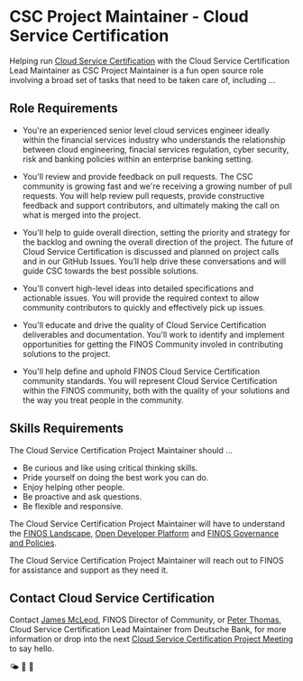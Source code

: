 # CSC Project Maintainer - Cloud Service Certification 
Helping run [Cloud Service Certification](https://github.com/finos/cloud-service-certification) with the Cloud Service Certification Lead Maintainer as CSC Project Maintainer is a fun open source role involving a broad set of tasks that need to be taken care of, including ...

## Role Requirements

- You're an experienced senior level cloud services engineer ideally within the financial services industry who understands the relationship between cloud engineering, finacial services regulation, cyber security, risk and banking policies within an enterprise banking setting.

- You'll review and provide feedback on pull requests. The CSC community is growing fast and we're receiving a growing number of pull requests. You will help review pull requests, provide constructive feedback and support contributors, and ultimately making the call on what is merged into the project.

- You'll help to guide overall direction, setting the priority and strategy for the backlog and owning the overall direction of the project. The future of Cloud Service Certification is discussed and planned on project calls and in our GitHub Issues. You’ll help drive these conversations and will guide CSC towards the best possible solutions.

- You'll convert high-level ideas into detailed specifications and actionable issues. You will provide the required context to allow community contributors to quickly and effectively pick up issues.

- You'll educate and drive the quality of Cloud Service Certification deliverables and documentation. You'll work to identify and implement opportunities for getting the FINOS Community involed in contributing solutions to the project.

- You'll help define and uphold FINOS Cloud Service Certification community standards. You will represent Cloud Service Certification within the FINOS community, both with the quality of your solutions and the way you treat people in the community.

## Skills Requirements

The Cloud Service Certification Project Maintainer should ... 

- Be curious and like using critical thinking skills.
- Pride yourself on doing the best work you can do. 
- Enjoy helping other people.
- Be proactive and ask questions.
- Be flexible and responsive.
 
The Cloud Service Certification Project Maintainer will have to understand the [FINOS Landscape](https://landscape.finos.org), [Open Developer Platform](https://github.com/finos/open-developer-platform) and [FINOS Governance and Policies](https://github.com/finos/community/tree/master/governance). 

The Cloud Service Certification Project Maintainer will reach out to FINOS for assistance and support as they need it.

## Contact Cloud Service Certification

Contact [James McLeod](james@finos.org), FINOS Director of Community, or  [Peter Thomas](peter.thomas@db.com), Cloud Service Certification Lead Maintainer from Deutsche Bank, for more information or drop into the next [Cloud Service Certification Project Meeting](https://github.com/finos/cloud-service-certification/issues?q=label%3Ameeting+) to say hello.

🌤 🚀 🤖